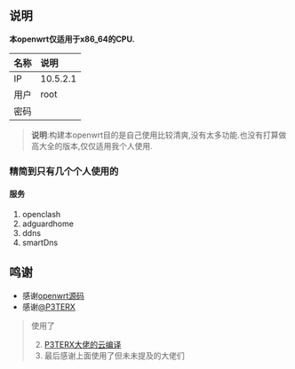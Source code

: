 ## 说明

**本openwrt仅适用于x86_64的CPU.**

  |名称 |说明 |
  |:----|:----|
  |IP| 10.5.2.1|
  |用户| root|
  |密码||

> **说明**:构建本openwrt目的是自己使用比较清爽,没有太多功能.也没有打算做高大全的版本,仅仅适用我个人使用.

### 精简到只有几个个人使用的

#### 服务
  1. openclash
  2. adguardhome
  3. ddns
  4. smartDns

## 鸣谢

- 感谢[openwrt源码](https://github.com/openwrt/openwrt)
- 感谢[@P3TERX](https://github.com/P3TERX)

> 使用了
> 
>   2. [P3TERX大佬的云编译](https://github.com/P3TERX/Actions-OpenWrt)
>   5. 最后感谢上面使用了但未未提及的大佬们

